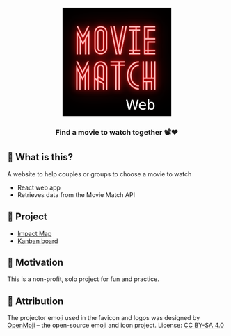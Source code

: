 <div align="center">

![Movie Match Web](readme-images/MovieMatchWeb-Logo-250x250.png)

### Find a movie to watch together 📽️❤️

</div>

## 🤔 What is this?
A website to help couples or groups to choose a movie to watch
- React web app
- Retrieves data from the Movie Match API

## 📝 Project
- [Impact Map](https://github.com/DanielRobinsonSoftware?tab=projects)
- [Kanban board](https://github.com/users/DanielRobinsonSoftware/projects/1)

## 🤷 Motivation
This is a non-profit, solo project for fun and practice.

## 👏 Attribution
The projector emoji used in the favicon and logos was designed by <a href="https://openmoji.org/" rel="nofollow">OpenMoji</a> – the open-source emoji and icon project. License: <a href="https://creativecommons.org/licenses/by-sa/4.0/#" rel="nofollow">CC BY-SA 4.0</a>
